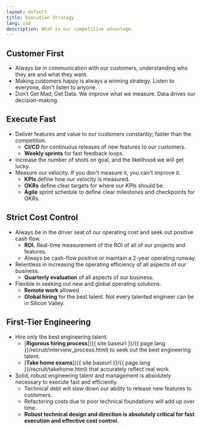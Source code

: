 ```yaml
---
layout: default
title: Execution Strategy
lang: ind
description: What is our competitive advantage.
---
```




## Customer First
* Always be in communication with our customers, understanding who they are and what they want. 
* Making customers happy is always a winning strategy. Listen to everyone, don't listen to anyone.
* Don’t Get Mad, Get Data. We improve what we measure. Data drives our decision-making.

## Execute Fast
* Deliver features and value to our customers constantly; faster than the competition.
	* **CI/CD** for continuous releases of new features to our customers.
	* **Weekly sprints** for fast feedback loops.
* Increase the number of shots on goal, and the likelihood we will get lucky.
* Measure our velocity. If you don't measure it, you can't improve it.
	* **KPIs** define how our velocity is measured.
	* **OKRs** define clear targets for where our KPIs should be.
	* **Agile** sprint schedule to define clear milestones and checkpoints for OKRs.

## Strict Cost Control
* Always be in the driver seat of our operating cost and seek out positive cash flow.
	* **ROI.** Real-time measurement of the ROI of all of our projects and features.
	* Always be cash-flow positive or maintain a 2-year operating runway.
* Relentless in increasing the operating efficiency of all aspects of our business.
	* **Quarterly evaluation** of all aspects of our business.
* Flexible in seeking out new and global operating solutions.
	* **Remote work** allowed
	* **Global hiring** for the best talent. Not every talented engineer can be in Silicon Valley.

## First-Tier Engineering
* Hire only the best engineering talent.
	* [**Rigorous hiring process**]({{ site.baseurl }}/{{ page.lang }}/recruit/interview_process.html) to seek out the best engineering talent.
	* [**Take home exams**]({{ site.baseurl }}/{{ page.lang }}/recruit/takehome.html) that accurately reflect real work.
* Solid, robust engineering talent and management is absolutely necessary to execute fast and efficiently.
	* Technical debt will slow down our ability to release new features to customers.
	* Refactoring costs due to poor technical foundations will add up over time.
	* **Robust technical design and direction is absolutely critical for fast execution and effective cost control.**